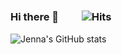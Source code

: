 <!--
![header](https://capsule-render.vercel.app/api?type=waving&color=0:D2F79A,100:EBF79A&height=230&section=header&text=Hi%20there%20👋&fontSize=50&animation=fadeIn&desc=🐾&fontAlign=70)
-->

### Hi there 👾 　　![Hits](https://hits.seeyoufarm.com/api/count/incr/badge.svg?url=https%3A%2F%2Fgithub.com%2Feuenli%2Fhit-counter&count_bg=%23FFD585&title_bg=%2346199B&icon=git.svg&icon_color=%23E7E7E7&title=Visited&edge_flat=false)

<!--![Top Langs](https://github-readme-stats.vercel.app/api/top-langs/?username=ueunli&langs_count=8&layout=compact)
<br><br>-->
![Jenna's GitHub stats](https://github-readme-stats.vercel.app/api?username=ueunli&show_icons=true&theme=light&count_private=true) 


